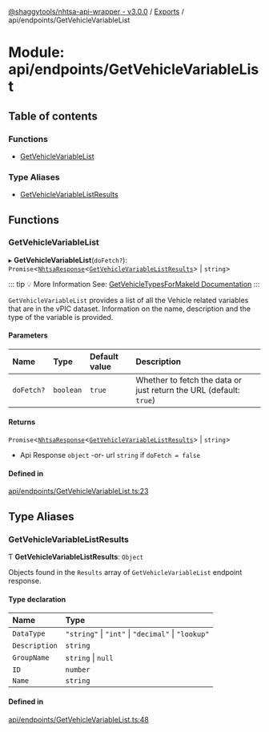[@shaggytools/nhtsa-api-wrapper - v3.0.0](../index.md) / [Exports](../modules.md) / api/endpoints/GetVehicleVariableList

# Module: api/endpoints/GetVehicleVariableList

## Table of contents

### Functions

- [GetVehicleVariableList](api_endpoints_GetVehicleVariableList.md#getvehiclevariablelist)

### Type Aliases

- [GetVehicleVariableListResults](api_endpoints_GetVehicleVariableList.md#getvehiclevariablelistresults)

## Functions

### GetVehicleVariableList

▸ **GetVehicleVariableList**(`doFetch?`): `Promise`<[`NhtsaResponse`](api_types.md#nhtsaresponse)<[`GetVehicleVariableListResults`](api_endpoints_GetVehicleVariableList.md#getvehiclevariablelistresults)\> \| `string`\>

::: tip :bulb: More Information
See: [GetVehicleTypesForMakeId Documentation](/api/get-vehicle-variable-list)
:::

`GetVehicleVariableList` provides a list of all the Vehicle related variables that are in the
vPIC dataset. Information on the name, description and the type of the variable is provided.

#### Parameters

| Name | Type | Default value | Description |
| :------ | :------ | :------ | :------ |
| `doFetch?` | `boolean` | `true` | Whether to fetch the data or just return the URL (default: `true`) |

#### Returns

`Promise`<[`NhtsaResponse`](api_types.md#nhtsaresponse)<[`GetVehicleVariableListResults`](api_endpoints_GetVehicleVariableList.md#getvehiclevariablelistresults)\> \| `string`\>

- Api Response
`object` -or- url `string` if `doFetch = false`

#### Defined in

[api/endpoints/GetVehicleVariableList.ts:23](https://github.com/ShaggyTech/nhtsa-api-wrapper/blob/158685c/packages/lib/src/api/endpoints/GetVehicleVariableList.ts#L23)

## Type Aliases

### GetVehicleVariableListResults

Ƭ **GetVehicleVariableListResults**: `Object`

Objects found in the `Results` array of `GetVehicleVariableList` endpoint response.

#### Type declaration

| Name | Type |
| :------ | :------ |
| `DataType` | ``"string"`` \| ``"int"`` \| ``"decimal"`` \| ``"lookup"`` |
| `Description` | `string` |
| `GroupName` | `string` \| ``null`` |
| `ID` | `number` |
| `Name` | `string` |

#### Defined in

[api/endpoints/GetVehicleVariableList.ts:48](https://github.com/ShaggyTech/nhtsa-api-wrapper/blob/158685c/packages/lib/src/api/endpoints/GetVehicleVariableList.ts#L48)
